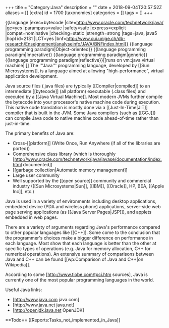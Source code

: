 +++
title = "Category:Java"
description = ""
date = 2018-09-04T20:57:52Z
aliases = []
[extra]
id = 1700
[taxonomies]
categories = []
tags = []
+++

{{language
|exec=bytecode
|site=http://www.oracle.com/technetwork/java/
|gc=yes
|parampass=value
|safety=safe
|express=explicit
|compat=nominative
|checking=static
|strength=strong
|tags=java, java5
|hopl id=2131
|LCT=yes
|bnf=http://www.cui.unige.ch/db-research/Enseignement/analyseinfo/JAVA/BNFindex.html}}
{{language programming paradigm|Object-oriented}}
{{language programming paradigm|Imperative}}
{{language programming paradigm|generic}}
{{language programming paradigm|reflective}}[[runs on vm::java virtual machine| ]]
The '''Java''' programming language, developed by [[Sun Microsystems]], is a language aimed at allowing "high-performance", virtual application development. 

Java source files (.java files) are typically [[Compiler|compiled]] to an intermediate [[bytecode]] (all platform) executable (.class files) and executed by a [[Java Virtual Machine]]. 
Most modern JVMs further compile the bytecode into your processor's native machine code during execution. 
This native code translation is mostly done via a [[Just-In-Time|JIT]] compiler that is built in the JVM. Some Java compilers (such as [[GCJ]]) can compile Java code to native machine code ahead-of-time rather than just-in-time.

The primary benefits of Java are:
* Cross-[[platform]] (Write Once, Run Anywhere (if all of the libraries are ported))
* Comprehensive class library (which is thoroughly [http://www.oracle.com/technetwork/java/javase/documentation/index.html documented])
* [[garbage collection|Automatic memory management]]
* Large user community
* Well supported by the [[open source]] community and commercial industry ([[Sun Microsystems|Sun]], [[IBM]], [[Oracle]], HP, BEA, [[Apple Inc]], etc.)

Java is used in a variety of environments including desktop applications, embedded device (PDA and wireless phone) applications, server-side web page serving applications (as [[Java Server Pages|JSP]]), and applets embedded in web pages.

There are a variety of arguments regarding Java's performance compared to other popular languages like [[C++]]. Some come to the conclusion that the programmer's choices make a bigger difference on performance in each language. Most show that each language is better than the other at specific types of operations (e.g. Java for memory allocation, C++ for numerical operations). 
An extensive summary of comparisons between Java and C++ can be found [[wp:Comparison of Java and C++|on Wikipedia]].

According to some [http://www.tiobe.com/tpci.htm sources], Java is currently one of the most popular programming languages in the world.

Useful Java links:
* [http://www.java.com java.com]
* [http://www.java.net java.net]
* [http://openjdk.java.net OpenJDK]

==Todo==
[[Reports:Tasks_not_implemented_in_Java]]
